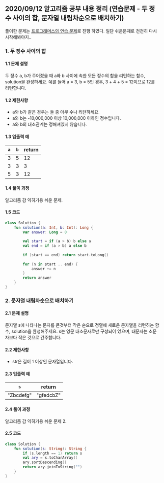 ## 2020/09/12 알고리즘 공부 내용 정리 (연습문제 - 두 정수 사이의 합, 문자열 내림차순으로 배치하기)

풀이한 문제는 [프로그래머스의 연습 문제](https://programmers.co.kr/learn/courses/30/lessons/12912)로 진행 하였다. 일단 쉬운문제로 천천히 다시 시작해봐야지..

### 1. 두 정수 사이의 합

#### 1.1 문제 설명

두 정수 a, b가 주어졌을 때 a와 b 사이에 속한 모든 정수의 합을 리턴하는 함수, solution을 완성하세요.
예를 들어 a = 3, b = 5인 경우, 3 + 4 + 5 = 12이므로 12를 리턴합니다.

#### 1.2 제한사항

- a와 b가 같은 경우는 둘 중 아무 수나 리턴하세요.
- a와 b는 -10,000,000 이상 10,000,000 이하인 정수입니다.
- a와 b의 대소관계는 정해져있지 않습니다.

#### 1.3 입출력 예

|`a`|`b`|return|
|---|---|---|
|3|5|12|
|3|3|3|
|5|3|12|

#### 1.4 풀이 과정 

알고리즘 감 익히기용 쉬운 문제.

#### 1.5 코드 

```kotlin
class Solution {
    fun solution(a: Int, b: Int): Long {
        var answer: Long = 0
        
        val start = if (a > b) b else a
        val end = if (a > b) a else b
        
        if (start == end) return start.toLong()
        
        for (n in start .. end) {
            answer += n
        }        
        return answer
    }
}
```

### 2. 문자열 내림차순으로 배치하기

#### 2.1 문제 설명

문자열 s에 나타나는 문자를 큰것부터 작은 순으로 정렬해 새로운 문자열을 리턴하는 함수, solution을 완성해주세요.
s는 영문 대소문자로만 구성되어 있으며, 대문자는 소문자보다 작은 것으로 간주합니다.

#### 2.2 제한사항

- str은 길이 1 이상인 문자열입니다.

#### 2.3 입출력 예

|`s`|return|
|---|---|
|"Zbcdefg"|"gfedcbZ"|

#### 2.4 풀이 과정 

알고리즘 감 익히기용 쉬운 문제 2.

#### 2.5 코드 

```kotlin
class Solution {
    fun solution(s: String): String {        
        if (s.length == 1) return s
        val ary = s.toCharArray()
        ary.sortDescending()
        return ary.joinToString("")
    }
}
```